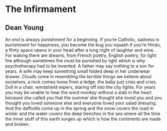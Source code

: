 # The Infirmament
## Dean Young
An end is always punishment for a beginning.
If you’re Catholic, sadness is punishment
for happiness, you become the bug you squash
if you’re Hindu, a flinty space opens
in your head after a long night of laughter
and wine. For waking there are dreams,
from French poetry, English poetry,
for light fire although sometimes
fire must be punished by light
which is why psychotherapy had to be invented.
A father may say nothing to a son for years.
A wife may keep something small folded deep
in her underwear drawer. Clouds come in
resembling the terrible things we believe
about ourselves, a rock comes loose
from a ledge, the baby just cries
and cries. Doll in a chair,
windshield wipers, staring off
into the city lights. For years
you may be unable to hear the word _monkey_
without a stab in the heart because
she called you that the summer she thought
she loved you and you thought you loved
someone else and everyone loved
your salad dressing. And the daffodils
come up in the spring and the snow covers
the road in winter and the water covers
the deep trenches in the sea where all the time
the inner stuff of this earth surges up
which is how the continents are made
and broken.